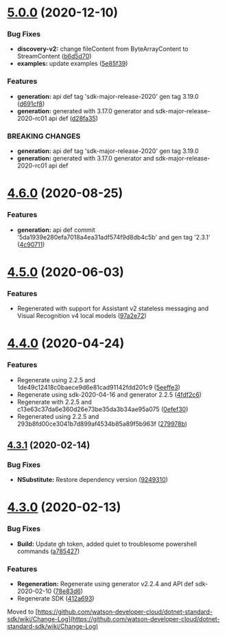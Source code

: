 # [5.0.0](https://github.com/watson-developer-cloud/dotnet-standard-sdk/compare/v4.6.0...v5.0.0) (2020-12-10)


### Bug Fixes

* **discovery-v2:** change fileContent from ByteArrayContent to StreamContent ([b6d5d70](https://github.com/watson-developer-cloud/dotnet-standard-sdk/commit/b6d5d7040a976e45bfeef9fdaff732ea3354ed81))
* **examples:** update examples ([5e85f39](https://github.com/watson-developer-cloud/dotnet-standard-sdk/commit/5e85f398cdffb41b51e3cb4d881665d0b7a446f3))


### Features

* **generation:** api def tag 'sdk-major-release-2020' gen tag 3.19.0 ([d691cf8](https://github.com/watson-developer-cloud/dotnet-standard-sdk/commit/d691cf89df175550e7bdd281e298038a39481b24))
* **generation:** generated with 3.17.0 generator and sdk-major-release-2020-rc01 api def ([d28fa35](https://github.com/watson-developer-cloud/dotnet-standard-sdk/commit/d28fa355501971df36c5b975f9474b2d4cb4a933))


### BREAKING CHANGES

* **generation:** api def tag 'sdk-major-release-2020' gen tag 3.19.0
* **generation:** generated with 3.17.0 generator and sdk-major-release-2020-rc01 api def

# [4.6.0](https://github.com/watson-developer-cloud/dotnet-standard-sdk/compare/v4.5.0...v4.6.0) (2020-08-25)


### Features

* **generation:** api def commit '5da1939e280efa7018a4ea31adf574f9d8db4c5b' and gen tag '2.3.1' ([4c90711](https://github.com/watson-developer-cloud/dotnet-standard-sdk/commit/4c907119540d9c1f09170a9b910cc827dd97d4c5))

# [4.5.0](https://github.com/watson-developer-cloud/dotnet-standard-sdk/compare/v4.4.0...v4.5.0) (2020-06-03)


### Features

* Regenerated with support for Assistant v2 stateless messaging and Visual Recognition v4 local models ([97a2e72](https://github.com/watson-developer-cloud/dotnet-standard-sdk/commit/97a2e72142f7f37d533eff7488e72f0763102cdd))

# [4.4.0](https://github.com/watson-developer-cloud/dotnet-standard-sdk/compare/v4.3.1...v4.4.0) (2020-04-24)


### Features

* Regenerate using 2.2.5 and 1de49c12418c0baece9d6e81cad91142fdd201c9 ([5eeffe3](https://github.com/watson-developer-cloud/dotnet-standard-sdk/commit/5eeffe35f201bcbdbb8e381aadc5c313a3d816f3))
* Regenerate using sdk-2020-04-16 and generator 2.2.5 ([4fdf2c6](https://github.com/watson-developer-cloud/dotnet-standard-sdk/commit/4fdf2c6ad1ea346c5c76e197307a5c4b13a105e4))
* Regenerate with 2.2.5 and c13e63c37da6e360d26e73be35da3b34ae95a075 ([0efef30](https://github.com/watson-developer-cloud/dotnet-standard-sdk/commit/0efef30ddb54b156f77ed7ccceb138689901273e))
* Regenerated using 2.2.5 and 293b8fd00ce3041b7d899af4534b85a89f5b963f ([279978b](https://github.com/watson-developer-cloud/dotnet-standard-sdk/commit/279978b6ad349681f8c1100558ca545ed216de94))

## [4.3.1](https://github.com/watson-developer-cloud/dotnet-standard-sdk/compare/v4.3.0...v4.3.1) (2020-02-14)


### Bug Fixes

* **NSubstitute:** Restore dependency version ([9249310](https://github.com/watson-developer-cloud/dotnet-standard-sdk/commit/9249310be8964616d4242c5d2b2fca645fa0ae31))

# [4.3.0](https://github.com/watson-developer-cloud/dotnet-standard-sdk/compare/v4.2.1...v4.3.0) (2020-02-13)


### Bug Fixes

* **Build:** Update gh token, added quiet to troublesome powershell commands ([a785427](https://github.com/watson-developer-cloud/dotnet-standard-sdk/commit/a785427f9f01def472982fe8bb830d4af233dfd4))


### Features

* **Regeneration:** Regenerate using generator v2.2.4 and API def sdk-2020-02-10 ([78e83d6](https://github.com/watson-developer-cloud/dotnet-standard-sdk/commit/78e83d69f3d10296c51f3e5d1754d3461deb6577))
* Regenerate SDK ([412a693](https://github.com/watson-developer-cloud/dotnet-standard-sdk/commit/412a69388e54ed28cc46c39595970d0eac6ea20b))

Moved to [https://github.com/watson-developer-cloud/dotnet-standard-sdk/wiki/Change-Log](https://github.com/watson-developer-cloud/dotnet-standard-sdk/wiki/Change-Log)
